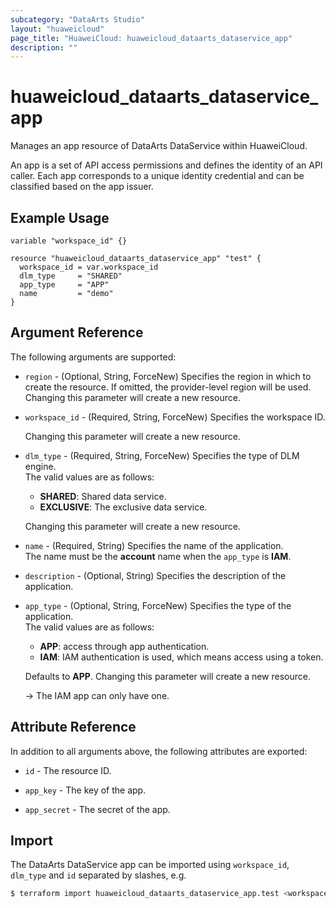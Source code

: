 ```yaml
---
subcategory: "DataArts Studio"
layout: "huaweicloud"
page_title: "HuaweiCloud: huaweicloud_dataarts_dataservice_app"
description: ""
---
```


# huaweicloud_dataarts_dataservice_app

Manages an app resource of DataArts DataService within HuaweiCloud.

An app is a set of API access permissions and defines the identity of an API caller.
Each app corresponds to a unique identity credential and can be classified based on the app issuer.

## Example Usage

```hcl
variable "workspace_id" {}

resource "huaweicloud_dataarts_dataservice_app" "test" {
  workspace_id = var.workspace_id
  dlm_type     = "SHARED"
  app_type     = "APP"
  name         = "demo"
}
```

## Argument Reference

The following arguments are supported:

* `region` - (Optional, String, ForceNew) Specifies the region in which to create the resource.
  If omitted, the provider-level region will be used. Changing this parameter will create a new resource.

* `workspace_id` - (Required, String, ForceNew) Specifies the workspace ID.

  Changing this parameter will create a new resource.

* `dlm_type` - (Required, String, ForceNew) Specifies the type of DLM engine.  
  The valid values are as follows:
  + **SHARED**: Shared data service.
  + **EXCLUSIVE**: The exclusive data service.

  Changing this parameter will create a new resource.

* `name` - (Required, String) Specifies the name of the application.  
  The name must be the **account** name when the `app_type` is **IAM**.

* `description` - (Optional, String) Specifies the description of the application.

* `app_type` - (Optional, String, ForceNew) Specifies the type of the application.  
  The valid values are as follows:
  + **APP**: access through app authentication.
  + **IAM**: IAM authentication is used, which means access using a token.

  Defaults to **APP**. Changing this parameter will create a new resource.

  -> The IAM app can only have one.

## Attribute Reference

In addition to all arguments above, the following attributes are exported:

* `id` - The resource ID.

* `app_key` - The key of the app.

* `app_secret` - The secret of the app.

## Import

The DataArts DataService app can be imported using `workspace_id`, `dlm_type` and `id` separated by slashes, e.g.

```bash
$ terraform import huaweicloud_dataarts_dataservice_app.test <workspace_id>/<dlm_type>/<id>
```
